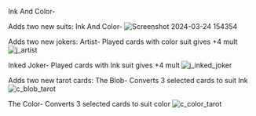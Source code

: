 Ink And Color-

Adds two new suits:
Ink And Color-
![Screenshot 2024-03-24 154354](https://github.com/RattlingSnow353/InkAndColor/assets/84494581/9108ca7f-4fb3-47fd-994f-2711c66e54c7)


Adds two new jokers:
Artist- Played cards with color suit gives +4 mult
![j_artist](https://github.com/RattlingSnow353/InkAndColor/assets/84494581/83de8b4e-9819-40da-b42e-fea1489966d1)




Inked Joker- Played cards with Ink suit gives +4 mult
![j_inked_joker](https://github.com/RattlingSnow353/InkAndColor/assets/84494581/10652f49-7783-403c-9c05-c43d5de9c11c)




Adds two new tarot cards:
The Blob- Converts 3 selected cards to suit Ink
![c_blob_tarot](https://github.com/RattlingSnow353/InkAndColor/assets/84494581/018c73f8-53eb-4fd9-b709-8cb4a2540d15)




The Color- Converts 3 selected cards to suit color
![c_color_tarot](https://github.com/RattlingSnow353/InkAndColor/assets/84494581/1d40e286-c094-4e4c-b764-4a99495aa894)




